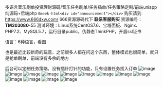 多语言音乐刷单投资理财源码/音乐任务刷单/任务插单/任务策略定制/前端uniapp纯源码+后端php
`Gmeek-html<div id="announcement"></div>`
购买请到: https://www.666dxw.com/ 666资源源码代下 **联系客服购买**
资源编号：**TM203080**-55
测试环境：Linux系统CentOS7.6、宝塔面板、Nginx、PHP7.2、MySQL5.7，运行目录public，伪静态ThinkPHP，开启ssl证书

语言：6种语言，看图

也是最近比较新奇的玩意，之前很多人都在问这个东西，整体模式也很简单，就只是抢单刷单，前端没有多余的地方

后台可以定制任务策略，没有插针打针的功能，只有设置任务插入订单
![image](https://github.com/user-attachments/assets/0d657d4b-3186-4e3c-b0a7-32c17afd9e58)
![image](https://github.com/user-attachments/assets/13375276-a07a-4b13-bd55-05b903138740)
![image](https://github.com/user-attachments/assets/3e2fba61-c8a7-472b-affc-3bf02a70c650)
![image](https://github.com/user-attachments/assets/a7ec1130-64b2-4f68-b611-ab900a8a37a9)
![image](https://github.com/user-attachments/assets/3caab048-e47d-485f-bab4-cd19c2059ead)
![image](https://github.com/user-attachments/assets/6df6c8d0-74f5-496a-ae9a-57975100a5ad)
![image](https://github.com/user-attachments/assets/84743829-4c99-45c0-9cb5-a3bd54057dae)
![image](https://github.com/user-attachments/assets/e76b3822-019a-478d-83e3-f7fed1568df5)
![image](https://github.com/user-attachments/assets/2c235a6e-4289-49f2-9084-fc245d63f869)
![image](https://github.com/user-attachments/assets/d1dbc561-730d-4b8b-a42d-933110861913)
![image](https://github.com/user-attachments/assets/efdb0776-1121-4379-a272-a26bb8b09146)
![image](https://github.com/user-attachments/assets/ddc9ff77-842c-494e-86eb-2ea8ce8003d3)
![image](https://github.com/user-attachments/assets/f31ba2e8-ea8a-4c91-92e8-178b0b70ebbf)
